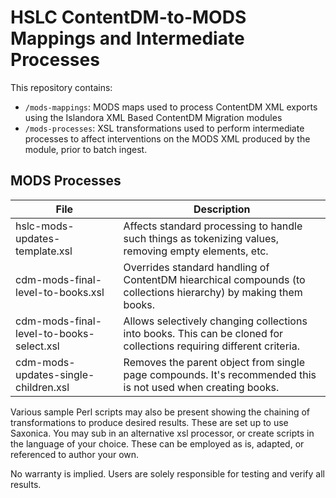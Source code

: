 # HSLC ContentDM-to-MODS Mappings and Intermediate Processes
This repository contains:
- `/mods-mappings`: MODS maps used to process ContentDM XML exports using the Islandora XML Based ContentDM Migration modules
- `/mods-processes`: XSL transformations used to perform intermediate processes to affect interventions on the MODS XML produced by the module, prior to batch ingest.

## MODS Processes
| File | Description |
| -------- | ------- |
| hslc-mods-updates-template.xsl | Affects standard processing to handle such things as tokenizing values, removing empty elements, etc. | 
| cdm-mods-final-level-to-books.xsl | Overrides standard handling of ContentDM hiearchical compounds (to collections hierarchy) by making them books. |
| cdm-mods-final-level-to-books-select.xsl | Allows selectively changing collections into books. This can be cloned for collections requiring different criteria. |
| cdm-mods-updates-single-children.xsl | Removes the parent object from single page compounds. It's recommended this is not used when creating books. |

Various sample Perl scripts may also be present showing the chaining of transformations to produce desired results. These are set up to use Saxonica. You may sub in an alternative xsl processor, or create scripts in the language of your choice. These can be employed as is, adapted, or referenced to author your own.

No warranty is implied. Users are solely responsible for testing and verify all results.

